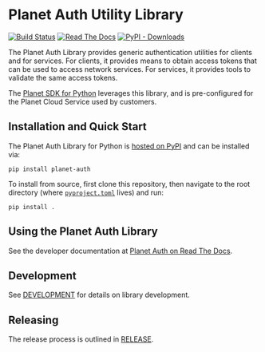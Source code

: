# Planet Auth Utility Library
[![Build Status](https://github.com/planetlabs/planet-auth-python/actions/workflows/test.yml/badge.svg)](https://github.com/planetlabs/planet-auth-python/actions/workflows/test.yml)
[![Read The Docs](https://app.readthedocs.org/projects/planet-auth/badge/)](https://planet-auth.readthedocs.io/)
[![PyPI - Downloads](https://img.shields.io/pypi/dm/planet-auth)](https://pypistats.org/packages/planet-auth)

The Planet Auth Library provides generic authentication utilities for clients
and for services.  For clients, it provides means to obtain access tokens that
can be used to access network services.  For services, it provides tools to
validate the same access tokens.

The [Planet SDK for Python](https://developers.planet.com/docs/pythonclient/)
leverages this library, and is pre-configured for the Planet Cloud Service used
by customers.

## Installation and Quick Start

The Planet Auth Library for Python is [hosted on PyPI](https://pypi.org/project/planet-auth/)
and can be installed via:

```console
pip install planet-auth
```

To install from source, first clone this repository, then navigate to the
root directory (where [`pyproject.toml`](./pyproject.toml) lives) and run:

```console
pip install .
```

## Using the Planet Auth Library
See the developer documentation at [Planet Auth on Read The Docs](TBD).

## Development
See [DEVELOPMENT](./DEVELOPMENT.md) for details on library development.

## Releasing

The release process is outlined in [RELEASE](RELEASE.md).
